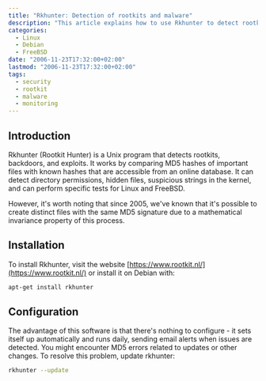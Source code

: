 ```yaml
---
title: "Rkhunter: Detection of rootkits and malware"
description: "This article explains how to use Rkhunter to detect rootkits, backdoors and malware on Unix systems by comparing MD5 hashes of important files against a database of known values."
categories: 
  - Linux
  - Debian
  - FreeBSD
date: "2006-11-23T17:32:00+02:00"
lastmod: "2006-11-23T17:32:00+02:00"
tags:
  - security
  - rootkit
  - malware
  - monitoring
---
```


## Introduction

Rkhunter (Rootkit Hunter) is a Unix program that detects rootkits, backdoors, and exploits. It works by comparing MD5 hashes of important files with known hashes that are accessible from an online database. It can detect directory permissions, hidden files, suspicious strings in the kernel, and can perform specific tests for Linux and FreeBSD.

However, it's worth noting that since 2005, we've known that it's possible to create distinct files with the same MD5 signature due to a mathematical invariance property of this process.

## Installation

To install Rkhunter, visit the website [https://www.rootkit.nl/](https://www.rootkit.nl/) or install it on Debian with:

```bash
apt-get install rkhunter
```

## Configuration

The advantage of this software is that there's nothing to configure - it sets itself up automatically and runs daily, sending email alerts when issues are detected. You might encounter MD5 errors related to updates or other changes. To resolve this problem, update rkhunter:

```bash
rkhunter --update
```
